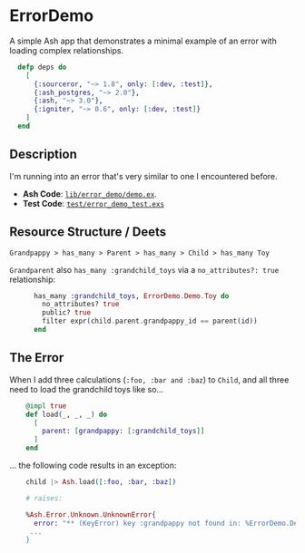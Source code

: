 # ErrorDemo

A simple Ash app that demonstrates a minimal example of an error with loading complex relationships.

```elixir
  defp deps do
    [
      {:sourceror, "~> 1.8", only: [:dev, :test]},
      {:ash_postgres, "~> 2.0"},
      {:ash, "~> 3.0"},
      {:igniter, "~> 0.6", only: [:dev, :test]}
    ]
  end
```

## Description

I'm running into an error that's very similar to one I encountered before.

- **Ash Code**: [`lib/error_demo/demo.ex`](./lib/error_demo/demo.ex).
- **Test Code**: [`test/error_demo_test.exs`](./test/error_demo_test.exs)

## Resource Structure / Deets

`Grandpappy > has_many > Parent > has_many > Child > has_many Toy`

`Grandparent` also `has_many :grandchild_toys` via a `no_attributes?: true` relationship:

```elixir
      has_many :grandchild_toys, ErrorDemo.Demo.Toy do
        no_attributes? true
        public? true
        filter expr(child.parent.grandpappy_id == parent(id))
      end
```

## The Error

When I add three calculations (`:foo, :bar and :baz`) to `Child`, and all three need to load the grandchild toys like so...

```elixir
    @impl true
    def load(_, _, _) do
      [
        parent: [grandpappy: [:grandchild_toys]]
      ]
    end
```

... the following code results in an exception:

```elixir
    child |> Ash.load([:foo, :bar, :baz])

    # raises:

    %Ash.Error.Unknown.UnknownError{
      error: "** (KeyError) key :grandpappy not found in: %ErrorDemo.Demo.Child
     ...
    }
```

